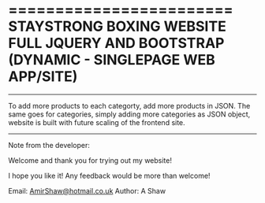 ========================
STAYSTRONG BOXING WEBSITE FULL JQUERY AND BOOTSTRAP (DYNAMIC - SINGLEPAGE WEB APP/SITE)  
========================
--------------------------------------------------------------------------------------------------------

To add more products to each categorty, add more products in JSON.
The same goes for categories, simply adding more categories as JSON object, website is built with future scaling of the frontend site.


--------------------------------------------------------------------------------------------------------

Note from the developer:

Welcome and thank you for trying out my website!

I hope you like it!
Any feedback would be more than welcome! 


Email: AmirShaw@hotmail.co.uk
Author: A Shaw
